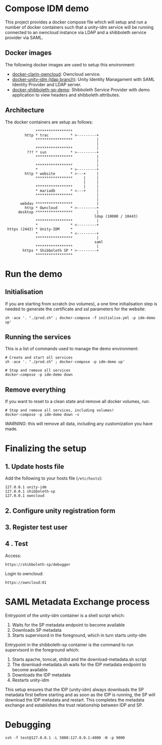 # Compose IDM demo

This project provides a docker compose file which will setup and run a number of docker containers such that a unity-idm service will be running connected to an owncloud instance via LDAP and a shibboleth service provider via SAML.

## Docker images

The following docker images are used to setup this environment:

* [docker-clarin-owncloud](https://github.com/WillemElbers/docker-clarin-owncloud): Owncloud service.
* [docker-unity-idm (ldap branch)](https://github.com/clarin-eric/docker-unity-idm/tree/unity-ldap): Unity Identity Managament with SAML Identity Provider and LDAP server.
* [docker-shibboleth-sp-demo](https://github.com/WillemElbers/docker-shibboleth-sp-demo): Shibboleth Service Provider with demo application to view headers and shibboleth attributes.

## Architecture

The docker containers are setup as follows:

```
              *****************
         http * trac          * >---------+
              *****************           |
                                          |
              *****************           |
          ??? * svn           * >---------+ 
              *****************           |
                                          |
              *****************           |
              *               * >---------+
         http * website       * >---+     |
              *****************     |     |
                                    |     |
              *****************     |     |
              * mariadb       * <---+     |
              *****************           |
                                          |
       webdav *****************           |
         http * Owncloud      * >---------+
      desktop *****************           |      
                                         ldap (10000 / 10443)     
              *****************           |
              *               * <---------+ 
 https (2443) * Unity-IDM     *  
              *               * <---------+
              *****************           |
                                         saml
              *****************           |     
        https * Shibboleth SP * >---------+
              *****************                      
```

# Run the demo

## Initialisation

If you are starting from scratch (no volumes), a one time initialisation step is needed to generate the certificate and 
ssl parameters for the website:

```
sh -ace '. "./prod.sh" ; docker-compose -f initialise.yml -p idm-demo up'
```

## Running the services

This is a list of commands used to manage the demo environment:

```
# Create and start all services
sh -ace '. "./prod.sh" ; docker-compose -p idm-demo up'

# Stop and remove all services
docker-compose -p idm-demo down           
```

## Remove everything

If you want to reset to a clean state and remove all docker volumes, run:

```
# Stop and remove all services, including volumes!
docker-compose -p idm-demo down -v        
```

_WARNING_: this will remove all data, including any customization you have made.

# Finalizing the setup

## 1. Update hosts file

Add the following to your hosts file (`/etc/hosts`):

```
127.0.0.1 unity-idm
127.0.0.1 shibboleth-sp
127.0.0.1 owncloud
```	

## 2. Configure unity registration form

<todo>

## 3. Register test user

<todo>

## 4	. Test

Access:

```
https://shibboleth-sp/debugger
```

Login to owncloud:
```
https://owncloud:81
```

# SAML Metadata Exchange process

Entrypoint of the unity-idm container is a shell script which:

1. Waits for the SP metadata endpoint to become available
2. Downloads SP metadata
3. Starts supervisord in the foreground, which in turn starts unity-idm

Entrypoint in the shibboleth-sp container is the command to run supervisord in the foreground which:

1. Starts apache, tomcat, shibd and the download-metadata.sh script
2. The download-metadata.sh waits for the IDP metadata endpoint to become available
3. Downloads the IDP metadata
4. Restarts unity-idm

This setup ensures that the IDP (unity-idm) always downloads the SP metadata first before starting and as soon as the IDP is running, the SP will download the IDP metadata and restart. This completes the metadata exchange and establishes the trust relationship between IDP and SP.

# Debugging

```
ssh -f test@127.0.0.1 -L 5000:127.0.0.1:4000 -N -p 9000
```